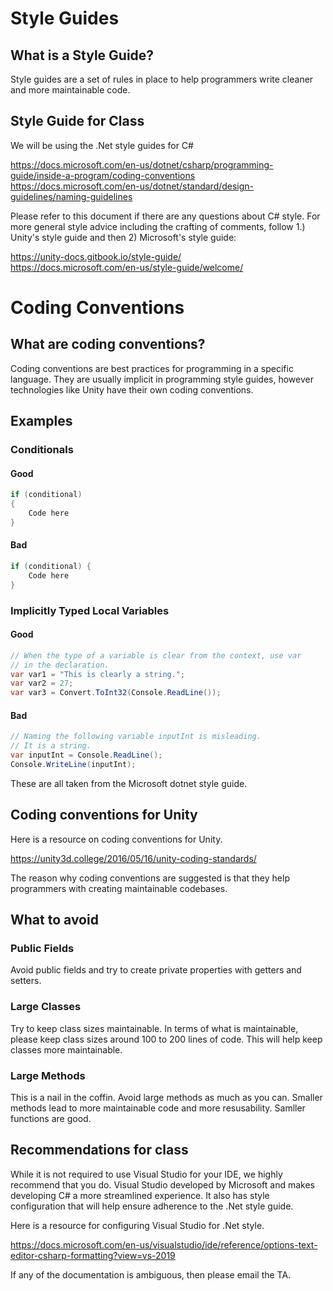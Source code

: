 # Style Guides

## What is a Style Guide?

Style guides are a set of rules in place to help programmers write cleaner and more maintainable code.

## Style Guide for Class

We will be using the .Net style guides for C#

https://docs.microsoft.com/en-us/dotnet/csharp/programming-guide/inside-a-program/coding-conventions  
https://docs.microsoft.com/en-us/dotnet/standard/design-guidelines/naming-guidelines  

Please refer to this document if there are any questions about C# style. For more general style advice including the crafting of comments, follow 1.) Unity's style guide and then 2) Microsoft's style guide:

https://unity-docs.gitbook.io/style-guide/  
https://docs.microsoft.com/en-us/style-guide/welcome/


# Coding Conventions

## What are coding conventions?

Coding conventions are best practices for programming in a specific language. 
They are usually implicit in programming style guides, however technologies like Unity have their own coding conventions.

## Examples

### Conditionals

#### Good ####
``` C#
if (conditional)
{
    Code here
}
```

#### Bad ####
``` C#
if (conditional) {
    Code here
}
```
### Implicitly Typed Local Variables

#### Good ####
``` C#
// When the type of a variable is clear from the context, use var 
// in the declaration.
var var1 = "This is clearly a string.";
var var2 = 27;
var var3 = Convert.ToInt32(Console.ReadLine());
```

#### Bad ####
``` C#
// Naming the following variable inputInt is misleading. 
// It is a string.
var inputInt = Console.ReadLine();
Console.WriteLine(inputInt);
```

These are all taken from the Microsoft dotnet style guide.
## Coding conventions for Unity

Here is a resource on coding conventions for Unity.

https://unity3d.college/2016/05/16/unity-coding-standards/

The reason why coding conventions are suggested is that they help programmers with creating maintainable codebases. 

## What to avoid

### Public Fields

Avoid public fields and try to create private properties with getters and setters.

### Large Classes

Try to keep class sizes maintainable. In terms of what is maintainable, please keep class sizes around 100 to 200 lines of code. This will help keep classes more maintainable.

### Large Methods 

This is a nail in the coffin. Avoid large methods as much as you can. Smaller methods lead to more maintainable code and more resusability. Samller functions are good.

## Recommendations for class

While it is not required to use Visual Studio for your IDE, we highly recommend that you do.
Visual Studio developed by Microsoft and makes developing C# a more streamlined experience. 
It also has style configuration that will help ensure adherence to the .Net style guide.

Here is a resource for configuring Visual Studio for .Net style.

https://docs.microsoft.com/en-us/visualstudio/ide/reference/options-text-editor-csharp-formatting?view=vs-2019

If any of the documentation is ambiguous, then please email the TA.
